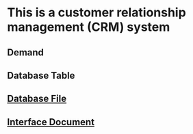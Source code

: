 # This is a customer relationship management (CRM) system

## Demand

## Database Table

## [Database File](https://github.com/CrazyBunQnQ/CRMDemo/blob/master/doc/crm_demo.sql)

## [Interface Document](https://github.com/CrazyBunQnQ/CRMDemo/blob/master/doc/Interface.md)
